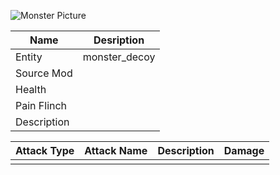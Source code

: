 ![Monster Picture](assets/img/player.png)

|Name  |Desription|
|------|-------------|
|Entity|monster_decoy|
|Source Mod||
|Health||
|Pain Flinch||
|Description||

|Attack Type|Attack Name|Description|Damage|
|-----------|-----------|-----------|------|
||||